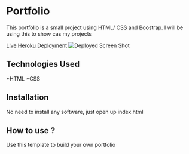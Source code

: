 # Portfolio

This portfolio is a small project using HTML/ CSS and Boostrap. I will be using this to show cas my projects

[Live Heroku Deployment](https://portfoliojimmy.herokuapp.com/)
![Deployed Screen Shot](https://user-images.githubusercontent.com/98493892/155235625-ef96ba05-5e0d-4080-b6d4-d43e7c2d28d4.PNG)



## Technologies Used

*HTML
*CSS

## Installation

No need to install any software, just open up index.html

## How to use ?

Use this template to build your own portfolio
